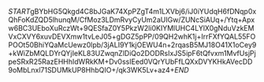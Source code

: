 $START$gBYbHG5Qkgd4C8bJGaK74XpPZgT4m1LXVbj6/iJ0iYUdqH6fDNqp0xQhFoKdZQD5lhunqM/CfMoz3LDmRvyCyUm2aUIGw/ZUNcSiAUq+/Ytq+Apxw6BC3UEboXuRczWt+9QESfaZ0Y5PkzW2li0KIYMlUHC4LYlX0gNduVzkEMVxCXVY6xuvDEVXmw1tvLeJ05+gDGZ5pPP/09QH2whK1j+IrrFXfYQAL55FOPOOt50BhiYQaMcUewz0lpb/3jALI9Y1kjOEWU4n+2rqasB5MJ18O41X1oCey9+kWiZbMQLDYrQYjIeKL83UZwqnZlDiQo2DODRsIxJS5ipF6tQfvxm1MvfUsjPjpeSRxR25RazEHHhIdWRkKM+Dv0ssIEed0VQrYUbFfLQXxDVYKHkAVecDD9oMbLnxl71SDUMkUP8HhbQIO+/qk3WK5Lv+az4+$END$